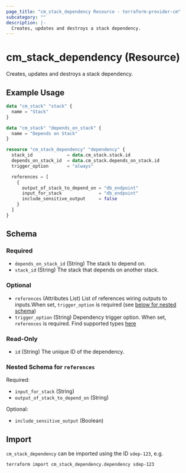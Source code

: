 ```yaml
---
page_title: "cm_stack_dependency Resource - terraform-provider-cm"
subcategory: ""
description: |-
  Creates, updates and destroys a stack dependency.
---
```


# cm_stack_dependency (Resource)

Creates, updates and destroys a stack dependency.

## Example Usage
```terraform
data "cm_stack" "stack" {
  name = "Stack"
}

data "cm_stack" "depends_on_stack" {
  name = "Depends on Stack"
}

resource "cm_stack_dependency" "dependency" {
  stack_id             = data.cm_stack.stack.id
  depends_on_stack_id  = data.cm_stack.depends_on_stack.id
  trigger_option       = "always"

  references = [
    {
      output_of_stack_to_depend_on = "db_endpoint"
      input_for_stack              = "db_endpoint"
      include_sensitive_output     = false
    }
  ]
}
```

<!-- schema generated by tfplugindocs -->
## Schema

### Required

- `depends_on_stack_id` (String) The stack to depend on.
- `stack_id` (String) The stack that depends on another stack.

### Optional

- `references` (Attributes List) List of references wiring outputs to inputs.When set, `trigger_option` is required (see [below for nested schema](#nestedatt--references))
- `trigger_option` (String) Dependency trigger option. When set, `references` is required. Find supported types [here](https://docs.controlmonkey.io/controlmonkey-api/api-enumerations#stack-dependency-trigger-option-types)

### Read-Only

- `id` (String) The unique ID of the dependency.

<a id="nestedatt--references"></a>
### Nested Schema for `references`

Required:

- `input_for_stack` (String)
- `output_of_stack_to_depend_on` (String)

Optional:

- `include_sensitive_output` (Boolean)

## Import

`cm_stack_dependency` can be imported using the ID `sdep-123`, e.g.

```shell
terraform import cm_stack_dependency.dependency sdep-123
```